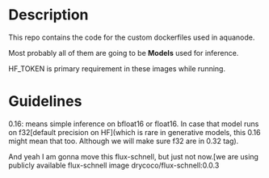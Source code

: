 # Description
This repo contains the code for the custom dockerfiles used in aquanode.

Most probably all of them are going to be **Models** used for inference.

HF_TOKEN is primary requirement in these images while running. 

# Guidelines

0.16: means simple inference on bfloat16 or float16.
In case that model runs on f32[default precision on HF](which is rare in generative models, this 0.16 might mean that too. Although we will make sure f32 are in 0.32 tag).

And yeah I am gonna move this flux-schnell, but just not now.[we are using publicly available flux-schnell image drycoco/flux-schnell:0.0.3
